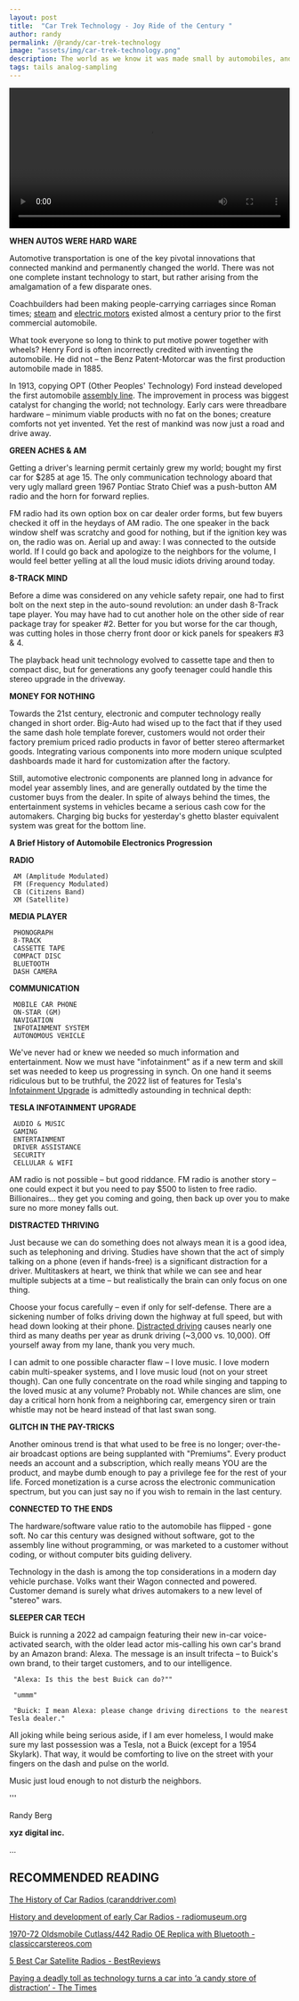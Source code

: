 ```yaml
---
layout: post
title:  "Car Trek Technology - Joy Ride of the Century "
author: randy
permalink: /@randy/car-trek-technology
image: "assets/img/car-trek-technology.png"
description: The world as we know it was made small by automobiles, and made bigger by the car radio. While it took many basic inventions and technologies (metals, wheels, lubricants, etc.) to build the first car, technology now pervades through all parts of the automotive food chain. The pace of change was not always so fast, so enjoy this slow walk through mobile dashboard technology.
tags: tails analog-sampling
---
```


<video width="720" height="auto" controls style="max-width: 100%">
   <source src="/assets/img/car-trek-technology-720.mp4" type="video/mp4">
</video>

**WHEN AUTOS WERE HARD WARE** 

Automotive transportation is one of the key pivotal innovations that connected mankind and permanently changed the world. There was not one complete instant technology to start, but rather arising from the amalgamation of a few disparate ones.

Coachbuilders had been making people-carrying carriages since Roman times; [steam](https://www.britannica.com/technology/steam-engine) and [electric motors](https://www.eti.kit.edu/english/1376.php) existed almost a century prior to the first commercial automobile. 

What took everyone so long to think to put motive power together with wheels? Henry Ford is often incorrectly credited with inventing the automobile. He did not – the Benz Patent-Motorcar was the first production automobile made in 1885. 

In 1913, copying OPT (Other Peoples' Technology) Ford instead developed the first automobile [assembly line](https://www.thehenryford.org/collections-and-research/digital-collections/expert-sets/7139). The improvement in process was biggest catalyst for changing the world; not technology. Early cars were threadbare hardware – minimum viable products with no fat on the bones; creature comforts not yet invented. Yet the rest of mankind was now just a road and drive away. 

**GREEN ACHES & AM** 

Getting a driver's learning permit certainly grew my world; bought my first car for $285 at age 15. The only communication technology aboard that very ugly mallard green 1967 Pontiac Strato Chief was a push-button AM radio and the horn for forward replies. 

FM radio had its own option box on car dealer order forms, but few buyers checked it off in the heydays of AM radio. The one speaker in the back window shelf was scratchy and good for nothing, but if the ignition key was on, the radio was on. Aerial up and away: I was connected to the outside world. If I could go back and apologize to the neighbors for the volume, I would feel better yelling at all the loud music idiots driving around today. 

**8-TRACK MIND** 

Before a dime was considered on any vehicle safety repair, one had to first bolt on the next step in the auto-sound revolution: an under dash 8-Track tape player. You may have had to cut another hole on the other side of rear package tray for speaker #2. Better for you but worse for the car though, was cutting holes in those cherry front door or kick panels for speakers #3 & 4. 

The playback head unit technology evolved to cassette tape and then to compact disc, but for generations any goofy teenager could handle this stereo upgrade in the driveway. 

**MONEY FOR NOTHING** 

Towards the 21st century, electronic and computer technology really changed in short order. Big-Auto had wised up to the fact that if they used the same dash hole template forever, customers would not order their factory premium priced radio products in favor of better stereo aftermarket goods. Integrating various components into more modern unique sculpted dashboards made it hard for customization after the factory. 

Still, automotive electronic components are planned long in advance for model year assembly lines, and are generally outdated by the time the customer buys from the dealer. In spite of always behind the times, the entertainment systems in vehicles became a serious cash cow for the automakers. Charging big bucks for yesterday's ghetto blaster equivalent system was great for the bottom line. 

**A Brief History of Automobile Electronics Progression** 

**RADIO** 

     AM (Amplitude Modulated) 
     FM (Frequency Modulated) 
     CB (Citizens Band) 
     XM (Satellite) 

**MEDIA PLAYER** 

     PHONOGRAPH
     8-TRACK 
     CASSETTE TAPE 
     COMPACT DISC 
     BLUETOOTH 
     DASH CAMERA

**COMMUNICATION** 

     MOBILE CAR PHONE 
     ON-STAR (GM) 
     NAVIGATION 
     INFOTAINMENT SYSTEM 
     AUTONOMOUS VEHICLE 

We've never had or knew we needed so much information and entertainment. Now we must have "infotainment" as if a new term and skill set was needed to keep us progressing in synch. On one hand it seems ridiculous but to be truthful, the 2022 list of features for Tesla's [Infotainment Upgrade](https://www.tesla.com/support/infotainment) is admittedly astounding in technical depth: 

**TESLA INFOTAINMENT UPGRADE** 

     AUDIO & MUSIC 
     GAMING 
     ENTERTAINMENT 
     DRIVER ASSISTANCE 
     SECURITY 
     CELLULAR & WIFI 

AM radio is not possible – but good riddance. FM radio is another story – one could expect it but you need to pay $500 to listen to free radio. Billionaires... they get you coming and going, then back up over you to make sure no more money falls out. 

**DISTRACTED THRIVING** 

Just because we can do something does not always mean it is a good idea, such as telephoning and driving. Studies have shown that the act of simply talking on a phone (even if hands-free) is a significant distraction for a driver. Multitaskers at heart, we think that while we can see and hear multiple subjects at a time – but realistically the brain can only focus on one thing. 

Choose your focus carefully – even if only for self-defense. There are a sickening number of folks driving down the highway at full speed, but with head down looking at their phone. [Distracted driving](https://policyadvice.net/insurance/insights/distracted-driving-statistics) causes nearly one third as many deaths per year as drunk driving (~3,000 vs. 10,000). Off yourself away from my lane, thank you very much. 

I can admit to one possible character flaw – I love music. I love modern cabin multi-speaker systems, and I love music loud (not on your street though). Can one fully concentrate on the road while singing and tapping to the loved music at any volume? Probably not. While chances are slim, one day a critical horn honk from a neighboring car, emergency siren or train whistle may not be heard instead of that last swan song. 

**GLITCH IN THE PAY-TRICKS** 

Another ominous trend is that what used to be free is no longer; over-the-air broadcast options are being supplanted with "Premiums". Every product needs an account and a subscription, which really means YOU are the product, and maybe dumb enough to pay a privilege fee for the rest of your life. Forced monetization is a curse across the electronic communication spectrum, but you can just say no if you wish to remain in the last century. 

**CONNECTED TO THE ENDS** 

The hardware/software value ratio to the automobile has flipped - gone soft. No car this century was designed without software, got to the assembly line without programming, or was marketed to a customer without coding, or without computer bits guiding delivery.

Technology in the dash is among the top considerations in a modern day vehicle purchase. Volks want their Wagon connected and powered. Customer demand is surely what drives automakers to a new level of "stereo" wars. 

**SLEEPER CAR TECH**

Buick is running a 2022 ad campaign featuring their new in-car voice-activated search, with the older lead actor mis-calling his own car's brand by an Amazon brand: Alexa. The message is an insult trifecta – to Buick's own brand, to their target customers, and to our intelligence. 

     "Alexa: Is this the best Buick can do?""
     
     "ummm"
     
     "Buick: I mean Alexa: please change driving directions to the nearest Tesla dealer." 

All joking while being serious aside, if I am ever homeless, I would make sure my last possession was a Tesla, not a Buick (except for a 1954 Skylark). That way, it would be comforting to live on the street with your fingers on the dash and pulse on the world.  

Music just loud enough to not disturb the neighbors. 

'''

Randy Berg

**xyz digital inc.**

...

## RECOMMENDED READING

[The History of Car Radios (caranddriver.com)](https://www.caranddriver.com/features/a15128476/the-history-of-car-radios) 

[History and development of early Car Radios - radiomuseum.org](https://www.radiomuseum.org/forum/first_car_radios_history_and_development_of_early_car_radios.html) 

[1970-72 Oldsmobile Cutlass/442 Radio OE Replica with Bluetooth - classiccarstereos.com](https://www.classiccarstereos.com/1970-72-oldsmobile-f-85cutlass442-radio.html) 

[5 Best Car Satellite Radios - BestReviews](https://bestreviews.com/automotive/stereos/best-car-satellite-radios) 

[Paying a deadly toll as technology turns a car into ‘a candy store of distraction’ - The Times](https://www.latimes.com/business/story/2022-07-06/we-are-killing-people-how-technology-has-made-your-car-a-candy-store-of-distraction) 
